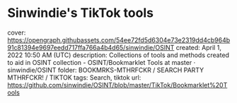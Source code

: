 # Sinwindie's TikTok tools

cover: https://opengraph.githubassets.com/54ee72fd5d6304e73e2319dd4cb964b91c81394e9697eedd717ffa766a4b4d65/sinwindie/OSINT
created: April 1, 2022 10:50 AM (UTC)
description: Collections of tools and methods created to aid in OSINT collection - OSINT/Bookmarklet Tools at master · sinwindie/OSINT
folder: BOOKMRKS-MTHRFCKR / SEARCH PARTY MTHRFCKR! / TIKTOK
tags: Search, tiktok
url: https://github.com/sinwindie/OSINT/blob/master/TikTok/Bookmarklet%20Tools